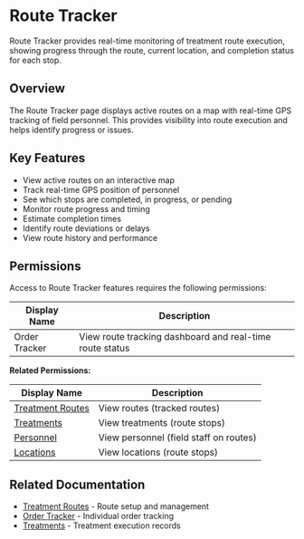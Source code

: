 # Route Tracker

Route Tracker provides real-time monitoring of treatment route execution, showing progress through the route, current location, and completion status for each stop.

## Overview

The Route Tracker page displays active routes on a map with real-time GPS tracking of field personnel. This provides visibility into route execution and helps identify progress or issues.

## Key Features

* View active routes on an interactive map
* Track real-time GPS position of personnel
* See which stops are completed, in progress, or pending
* Monitor route progress and timing
* Estimate completion times
* Identify route deviations or delays
* View route history and performance

## Permissions

Access to Route Tracker features requires the following permissions:

| Display Name | Description |
|--------------|-------------|
| Order Tracker | View route tracking dashboard and real-time route status |

**Related Permissions:**

| Display Name | Description |
|--------------|-------------|
| [Treatment Routes](TreatmentRoutes.md) | View routes (tracked routes) |
| [Treatments](Treatments.md) | View treatments (route stops) |
| [Personnel](../AreaManagement/Personnel.md) | View personnel (field staff on routes) |
| [Locations](../AreaManagement/Locations.md) | View locations (route stops) |

## Related Documentation

* [Treatment Routes](TreatmentRoutes.md) - Route setup and management
* [Order Tracker](OrderTracker.md) - Individual order tracking
* [Treatments](Treatments.md) - Treatment execution records

